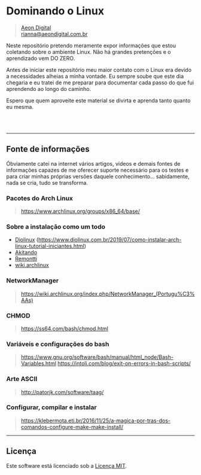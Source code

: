  Dominando o Linux
===================

> [Aeon Digital](http://aeondigital.com.br)  
> rianna@aeondigital.com.br  

Neste repositório pretendo meramente expor informações que estou coletando 
sobre o ambiente Linux. 
Não há grandes pretenções e o aprendizado vem DO ZERO.

Antes de iniciar este repositório meu maior contato com o Linux era devido a 
necessidades alheias a minha vontade. Eu sempre soube que este dia chegaria
e eu tratei de me preparar para documentar cada passo do que fui aprendendo
ao longo do caminho.

Espero que quem aproveite este material se divirta e aprenda tanto quanto
eu mesma.


&nbsp;  
&nbsp;  


_______________________________________________________________________________

## Fonte de informações

Óbviamente catei na internet vários artigos, vídeos e demais fontes de 
informações capazes de me oferecer suporte necessário para os testes e para 
criar minhas próprias versões daquele conhecimento... sabidamente, nada se 
cria, tudo se transforma.


### Pacotes do Arch Linux
> https://www.archlinux.org/groups/x86_64/base/



### Sobre a instalação como um todo
- [Diolinux](https://www.youtube.com/watch?v=4orYC5ARfn8)
            (https://www.diolinux.com.br/2019/07/como-instalar-arch-linux-tutorial-iniciantes.html)
- [Akitando](https://www.youtube.com/watch?v=epiyExCyb2s)
- [Remontti](https://blog.remontti.com.br/1911)
- [wiki.archlinux](https://wiki.archlinux.org/index.php/Pacman_(Portugu%C3%AAs) )


### NetworkManager
> https://wiki.archlinux.org/index.php/NetworkManager_(Portugu%C3%AAs)


### CHMOD
> https://ss64.com/bash/chmod.html


### Variáveis e configurações do bash
> https://www.gnu.org/software/bash/manual/html_node/Bash-Variables.html
> https://intoli.com/blog/exit-on-errors-in-bash-scripts/


### Arte ASCII
> http://patorjk.com/software/taag/


### Configurar, compilar e instalar
> https://klebermota.eti.br/2016/11/25/a-magica-por-tras-dos-comandos-configure-make-make-install/



_______________________________________________________________________________

## Licença

Este software está licenciado sob a [Licença MIT](LICENSE).
